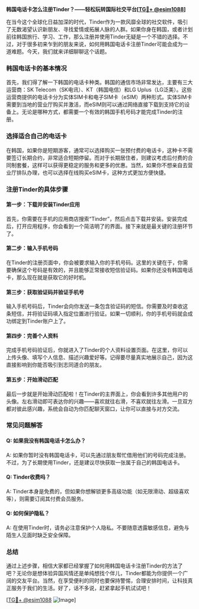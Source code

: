 **韩国电话卡怎么注册Tinder？——轻松玩转国际社交平台[[TG💪+ @esim1088](https://t.me/s/esim1088)]**

在当今这个全球化日益加深的时代，Tinder作为一款风靡全球的社交软件，吸引了无数渴望认识新朋友、寻找爱情或拓展人脉的人群。如果你身在韩国，或者计划前往韩国旅行、学习、工作，那么注册并使用Tinder无疑是一个不错的选择。不过，对于很多初来乍到的朋友来说，如何用韩国电话卡注册Tinder可能会成为一道难题。今天，我们就来详细聊聊这个话题。

### 韩国电话卡的基本情况

首先，我们得了解一下韩国的电话卡种类。韩国的通信市场非常发达，主要有三大运营商：SK Telecom（SK电讯）、KT（韩国电信）和LG Uplus（LG泛美）。这些运营商提供的电话卡分为实体SIM卡和电子SIM卡（eSIM）两种形式。实体SIM卡需要到当地的营业厅购买并激活，而eSIM则可以通过网络直接下载到支持它的设备上。无论是哪种方式，都需要一个有效的韩国手机号码才能完成Tinder的注册。

### 选择适合自己的电话卡

在韩国，如果你是短期游客，通常可以选择购买一张预付费的电话卡，这种卡不需要签订长期合约，非常适合短期停留。而对于长期居住者，则建议考虑后付费的合同制套餐，这样可以获得更稳定的服务和更多的优惠。当然，如果你不想亲自去营业厅排队办理，也可以选择在线购买eSIM卡，这种方式更加方便快捷。

### 注册Tinder的具体步骤

#### 第一步：下载并安装Tinder应用

首先，你需要在手机的应用商店搜索“Tinder”，然后点击下载并安装。安装完成后，打开应用程序，你会看到一个简洁明了的界面。接下来就是最关键的注册环节了。

#### 第二步：输入手机号码

在Tinder的注册页面中，你会被要求输入你的手机号码。这里的关键在于，你需要确保这个号码是有效的，并且能够正常接收短信验证码。如果你还没有韩国电话卡，那么现在就是获取它的好时机。

#### 第三步：获取验证码并验证手机号

输入手机号码后，Tinder会向你发送一条包含验证码的短信。你需要及时查收这条短信，并将验证码填入指定位置进行验证。如果一切顺利，你的手机号码就会成功绑定到Tinder账户上了。

#### 第四步：完善个人资料

完成手机号码验证后，你就进入了Tinder的个人资料设置页面。在这里，你可以上传头像、填写个人信息、描述兴趣爱好等。记得要尽量真实地展示自己，因为这直接影响到你能否吸引到志同道合的朋友。

#### 第五步：开始滑动匹配

最后一步就是开始滑动匹配啦！在Tinder的主界面上，你会看到许多其他用户的头像。左右滑动即可表达你的兴趣——喜欢就往右滑，不喜欢就往左滑。一旦双方都对彼此感兴趣，系统会自动为你匹配聊天窗口，让你可以直接与对方交流。

### 常见问题解答

#### Q: 如果我没有韩国电话卡怎么办？
A: 如果你暂时没有韩国电话卡，可以先通过朋友帮忙借用他们的号码完成注册。不过，为了长期使用Tinder，还是建议尽快获取一张属于自己的韩国电话卡。

#### Q: Tinder收费吗？
A: Tinder本身是免费的，但如果你想解锁更多高级功能（如无限滑动、超级喜欢等），则需要订阅其付费会员服务。

#### Q: 如何保护隐私？
A: 在使用Tinder时，请务必注意保护个人隐私。不要随意透露敏感信息，避免与陌生人见面时缺乏安全保障。

### 总结

通过上述步骤，相信大家都已经掌握了如何用韩国电话卡注册Tinder的方法了吧？无论你是想体验异国风情还是单纯想找个伴儿，Tinder都能为你提供一个广阔的交友平台。当然，在享受便利的同时也要保持警惕，合理安排时间，让科技真正服务于我们的生活。好了，话不多说，赶紧拿起手机试试吧！

[[TG💪+ @esim1088](https://t.me/s/esim1088) ![Image](https://i.postimg.cc/4NQfJmqS/Snipaste-2025-05-13-00-14-12.png)]
